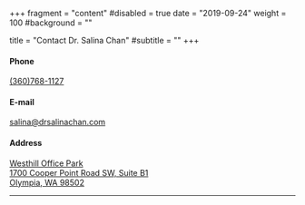 +++
fragment = "content"
#disabled = true
date = "2019-09-24"
weight = 100
#background = ""

title = "Contact Dr. Salina Chan"
#subtitle = ""
+++

#### Phone
[(360)768-1127](tel:+13607681127)

#### E-mail
[salina@drsalinachan.com](mailto:salina@drsalinachan.com)

#### Address
[Westhill Office Park<br>
1700 Cooper Point Road SW, Suite B1<br>
Olympia, WA 98502](https://www.google.com/maps/place/1700+Cooper+Point+Rd+SW+STE+B1,+Olympia,+WA+98502)

---
